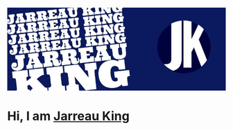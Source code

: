 ![JKing Banner](https://github.com/JarreauKing/JarreauKing/blob/main/jk%20banner.jpg)

# Hi, I am [Jarreau King](www.jarreauking.com)

